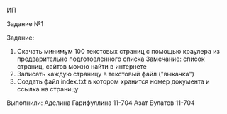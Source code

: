 
ИП

Задание №1

Задание:
1. Скачать минимум 100 текстовых страниц с помощью краулера из  предварительно  подготовленного списка
Замечание: список страниц, сайтов можно найти в интернете
2. Записать каждую страницу в  текстовый файл ("выкачка")
3. Создать файл index.txt в котором хранится номер документа и ссылка на страницу

Выполнили: Аделина Гарифуллина  11-704 Азат Булатов 11-704

